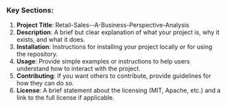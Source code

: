 ### Key Sections:
1. **Project Title**: Retail-Sales--A-Business-Perspective-Analysis
2. **Description**: A brief but clear explanation of what your project is, why it exists, and what it does.
3. **Installation**: Instructions for installing your project locally or for using the repository.
4. **Usage**: Provide simple examples or instructions to help users understand how to interact with the project.
5. **Contributing**: If you want others to contribute, provide guidelines for how they can do so.
6. **License**: A brief statement about the licensing (MIT, Apache, etc.) and a link to the full license if applicable.
